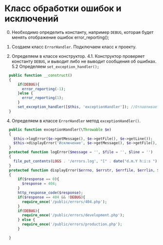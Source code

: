 # Класс обработки ошибок и исключений

0. Необходимо определить константу, например `DEBUG`, которая будет менять отображение ошибок error_reporting();

2. Создаем класс `ErrorHandler`. Подключаем класс к проекту.
3. Определяем в классе конструктор. 
4.1. Конструктор проверяет константу `DEBUG`, и выводит либо не выводит сообщения об ошибках.
5.2 Определяем `set_exception_handler();`
```php
  public function __construct()
  {
      if(DEBUG){
        error_reporting(-1);
      }else {
        error_reporting(1);
      }
      set_exception_handler([$this, 'exceptionHandler']); //Отлавливает исключения
  }

``` 
4. Определяем в классе `ErrorHandler` метод `exceptionHandler()`.
```php
  public function exceptionHandler(\Throwable $e)
  {
    $this->logError($e->getMessage(), $e->getFile(), $e->getLine());
    $this->displayError('Исключение', $e->getMessage(), $e->getFile(), $e->getLine(), $e->getCode());
  }
  protected function logError($message = '', $file = '', $line = '')
  {
    file_put_contents(LOGS . '/errors.log', "[" . date("d.m.Y h:i:s ") . "Сообщение: " . $message . " Файл: " . $file . " Строка: " . $lin . " ]\r\n", FILE_APPEND);
  }
  protected function displayError($errno, $errstr, $errfile, $errlin, $response = 500)
  {
      if($response == 0){
        $response = 404;
      }
      http_response_code($response);
      if($response == 404 && !DEBUG){
        require_once('/public/errors/404.php');
      }
      if(DEBUG){
        require_once('/public/errors/development.php');
      } else {
        require_once('/public/errors/production.php');
      }
      
  }

```
